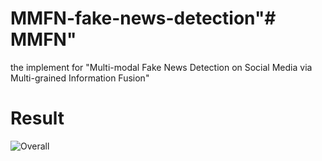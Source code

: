 # MMFN-fake-news-detection"# MMFN" 
the implement for "Multi-modal Fake News Detection on Social Media via Multi-grained Information Fusion"
# Result
![Overall](overall(1).jpg)

